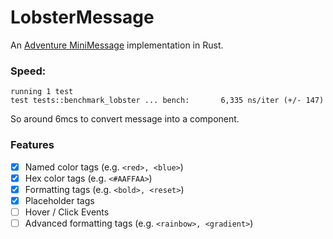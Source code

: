 # LobsterMessage

An [Adventure MiniMessage](https://docs.adventure.kyori.net/minimessage/index.html) implementation in Rust.

### Speed:

```
running 1 test
test tests::benchmark_lobster ... bench:       6,335 ns/iter (+/- 147)
```

So around 6mcs to convert message into a component.

### Features

- [x] Named color tags (e.g. `<red>, <blue>`)
- [x] Hex color tags (e.g. `<#AAFFAA>`)
- [x] Formatting tags (e.g. `<bold>, <reset>`)
- [x] Placeholder tags
- [ ] Hover / Click Events
- [ ] Advanced formatting tags (e.g. `<rainbow>, <gradient>`)